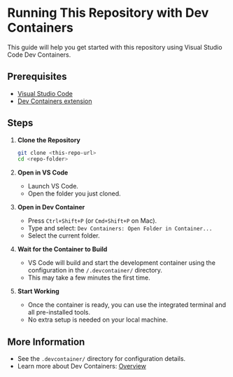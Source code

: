 # Running This Repository with Dev Containers

This guide will help you get started with this repository using Visual Studio Code Dev Containers.

## Prerequisites

- [Visual Studio Code](https://code.visualstudio.com/)
- [Dev Containers extension](https://marketplace.visualstudio.com/items?itemName=ms-vscode-remote.remote-containers)

## Steps

1. **Clone the Repository**

   ```bash
   git clone <this-repo-url>
   cd <repo-folder>
   ```

2. **Open in VS Code**

   - Launch VS Code.
   - Open the folder you just cloned.

3. **Open in Dev Container**

   - Press `Ctrl+Shift+P` (or `Cmd+Shift+P` on Mac).
   - Type and select: `Dev Containers: Open Folder in Container...`
   - Select the current folder.

4. **Wait for the Container to Build**

   - VS Code will build and start the development container using the configuration in the `/.devcontainer/` directory.
   - This may take a few minutes the first time.

5. **Start Working**
   - Once the container is ready, you can use the integrated terminal and all pre-installed tools.
   - No extra setup is needed on your local machine.

## More Information

- See the `.devcontainer/` directory for configuration details.
- Learn more about Dev Containers: [Overview](https://containers.dev)
